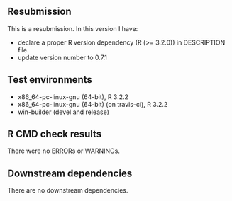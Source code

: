 ## Resubmission
This is a resubmission. In this version I have:

* declare a proper R version dependency (R (>= 3.2.0)) in DESCRIPTION file.
* update version number to 0.7.1

## Test environments
* x86_64-pc-linux-gnu (64-bit), R 3.2.2
* x86_64-pc-linux-gnu (64-bit) (on travis-ci), R 3.2.2
* win-builder (devel and release)

## R CMD check results
There were no ERRORs or WARNINGs. 

## Downstream dependencies
There are no downstream dependencies.
